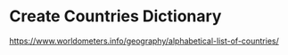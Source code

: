 # Create Countries Dictionary

https://www.worldometers.info/geography/alphabetical-list-of-countries/